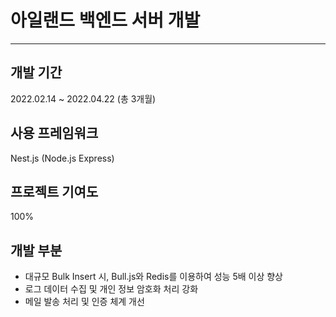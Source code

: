 # 아일랜드 백엔드 서버 개발

---

## 개발 기간

2022.02.14 ~ 2022.04.22 (총 3개월)

## 사용 프레임워크

Nest.js (Node.js Express)

## 프로젝트 기여도

100%

## 개발 부분

- 대규모 Bulk Insert 시, Bull.js와 Redis를 이용하여 성능 5배 이상 향상
- 로그 데이터 수집 및 개인 정보 암호화 처리 강화
- 메일 발송 처리 및 인증 체계 개선

